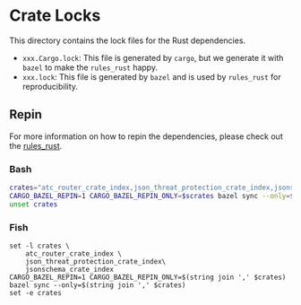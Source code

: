 # Crate Locks

This directory contains the lock files for the Rust dependencies.

* `xxx.Cargo.lock`: This file is generated by `cargo`, but we generate it with `bazel` to make the `rules_rust` happy.
* `xxx.lock`: This file is generated by `bazel` and is used by `rules_rust` for reproducibility.

## Repin

For more information on how to repin the dependencies,
please check out the [rules_rust](https://github.com/bazelbuild/rules_rust).

### Bash

```bash
crates="atc_router_crate_index,json_threat_protection_crate_index,jsonschema_crate_index"
CARGO_BAZEL_REPIN=1 CARGO_BAZEL_REPIN_ONLY=$scrates bazel sync --only=$crates
unset crates
```

### Fish

```fish
set -l crates \
    atc_router_crate_index \
    json_threat_protection_crate_index\
    jsonschema_crate_index
CARGO_BAZEL_REPIN=1 CARGO_BAZEL_REPIN_ONLY=$(string join ',' $crates) bazel sync --only=$(string join ',' $crates)
set -e crates
```
